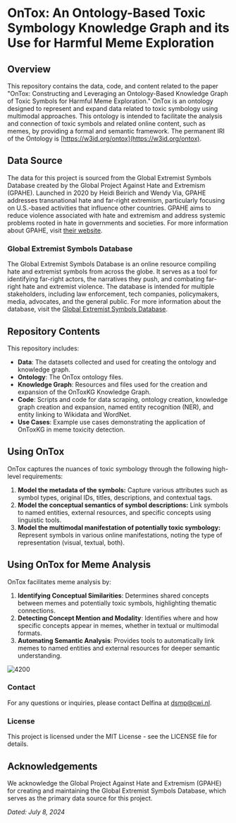 # OnTox: An Ontology-Based Toxic Symbology Knowledge Graph and its Use for Harmful Meme Exploration

## Overview
This repository contains the data, code, and content related to the paper "OnTox: Constructing and Leveraging an Ontology-Based Knowledge Graph of Toxic Symbols for Harmful Meme Exploration."
OnTox is an ontology designed to represent and expand data related to toxic symbology using multimodal approaches. This ontology is intended to facilitate the analysis and connection of toxic symbols and related online content, such as memes, by providing a formal and semantic framework. 
The permanent IRI of the Ontology is [https://w3id.org/ontox](https://w3id.org/ontox).

## Data Source
The data for this project is sourced from the Global Extremist Symbols Database created by the Global Project Against Hate and Extremism (GPAHE). Launched in 2020 by Heidi Beirich and Wendy Via, GPAHE addresses transnational hate and far-right extremism, particularly focusing on U.S.-based activities that influence other countries. GPAHE aims to reduce violence associated with hate and extremism and address systemic problems rooted in hate in governments and societies. For more information about GPAHE, visit [their website](https://globalextremism.org).

### Global Extremist Symbols Database
The Global Extremist Symbols Database is an online resource compiling hate and extremist symbols from across the globe. It serves as a tool for identifying far-right actors, the narratives they push, and combating far-right hate and extremist violence. The database is intended for multiple stakeholders, including law enforcement, tech companies, policymakers, media, advocates, and the general public. For more information about the database, visit the [Global Extremist Symbols Database](https://globalextremism.org/global-extremist-symbols-database/).

## Repository Contents
This repository includes:

- **Data**: The datasets collected and used for creating the ontology and knowledge graph.
- **Ontology**: The OnTox ontology files.
- **Knowledge Graph**: Resources and files used for the creation and expansion of the OnToxKG Knowledge Graph.
- **Code**: Scripts and code for data scraping, ontology creation, knowledge graph creation and expansion, named entity recognition (NER), and entity linking to Wikidata and WordNet.
- **Use Cases**: Example use cases demonstrating the application of OnToxKG in meme toxicity detection.
  
## Using OnTox
OnTox captures the nuances of toxic symbology through the following high-level requirements:
1. **Model the metadata of the symbols:** Capture various attributes such as symbol types, original IDs, titles, descriptions, and contextual tags.
2. **Model the conceptual semantics of symbol descriptions:** Link symbols to named entities, external resources, and specific concepts using linguistic tools.
3. **Model the multimodal manifestation of potentially toxic symbology:** Represent symbols in various online manifestations, noting the type of representation (visual, textual, both).

## Using OnTox for Meme Analysis
OnTox facilitates meme analysis by:

1. **Identifying Conceptual Similarities**: Determines shared concepts between memes and potentially toxic symbols, highlighting thematic connections.
2. **Detecting Concept Mention and Modality**: Identifies where and how specific concepts appear in memes, whether in textual or multimodal formats.
3. **Automating Semantic Analysis**: Provides tools to automatically link memes to named entities and external resources for deeper semantic understanding.

![4200](https://github.com/user-attachments/assets/48427cd6-5f8d-4de6-bbe3-b4c494526ca5)

### Contact
For any questions or inquiries, please contact Delfina at dsmp@cwi.nl.

### License
This project is licensed under the MIT License - see the LICENSE file for details.


## Acknowledgements
We acknowledge the Global Project Against Hate and Extremism (GPAHE) for creating and maintaining the Global Extremist Symbols Database, which serves as the primary data source for this project. 

*Dated: July 8, 2024*
